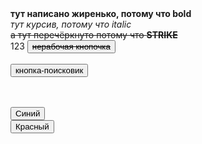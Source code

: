 <html>
<b>тут написано жиренько, потому что bold</b> <br>
<i>тут курсив, потому что italic</i><br>
<strike>а тут перечёркнуто потому что <b>STRIKE</b> </strike><br>
123
<button> <strike>нерабочая кнопочка</strike> </button> <br> <br>
<button onclick="window.location.href='http://www.ya.ru';"> кнопка-поисковик</button> <br><br><br>





<button onclick="changeColor('blue')" class="blue"> Синий </button> <br>
<button onclick="changeColor('red')" class="blue"> Красный </button>





</html>
